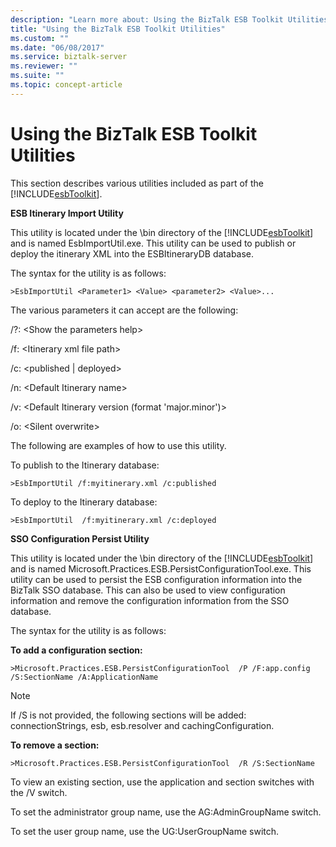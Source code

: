 ```yaml
---
description: "Learn more about: Using the BizTalk ESB Toolkit Utilities"
title: "Using the BizTalk ESB Toolkit Utilities"
ms.custom: ""
ms.date: "06/08/2017"
ms.service: biztalk-server
ms.reviewer: ""
ms.suite: ""
ms.topic: concept-article
---
```

# Using the BizTalk ESB Toolkit Utilities
This section describes various utilities included as part of the [!INCLUDE[esbToolkit](../includes/esbtoolkit-md.md)].  
  
 **ESB Itinerary Import Utility**  
  
 This utility is located under the \bin directory of the [!INCLUDE[esbToolkit](../includes/esbtoolkit-md.md)] and is named EsbImportUtil.exe. This utility can be used to publish or deploy the itinerary XML into the ESBItineraryDB database.  
  
 The syntax for the utility is as follows:  
  
```  
>EsbImportUtil <Parameter1> <Value> <parameter2> <Value>...  
```  
  
 The various parameters it can accept are the following:  
  
 /?: \<Show the parameters help\>  
  
 /f: \<Itinerary xml file path\>  
  
 /c: \<published &#124; deployed\>  
  
 /n: \<Default Itinerary name\>  
  
 /v: \<Default Itinerary version (format 'major.minor')\>  
  
 /o: \<Silent overwrite\>  
  
 The following are examples of how to use this utility.  
  
 To publish to the Itinerary database:  
  
```  
>EsbImportUtil /f:myitinerary.xml /c:published  
```  
  
 To deploy to the Itinerary database:  
  
```  
>EsbImportUtil  /f:myitinerary.xml /c:deployed  
```  
  
 **SSO Configuration Persist Utility**  
  
 This utility is located under the \bin directory of the [!INCLUDE[esbToolkit](../includes/esbtoolkit-md.md)] and is named Microsoft.Practices.ESB.PersistConfigurationTool.exe. This utility can be used to persist the ESB configuration information into the BizTalk SSO database. This can also be used to view configuration information and remove the configuration information from the SSO database.  
  
 The syntax for the utility is as follows:  
  
 **To add a configuration section:**  
  
```  
>Microsoft.Practices.ESB.PersistConfigurationTool  /P /F:app.config /S:SectionName /A:ApplicationName  
```  
  
> [!NOTE]
>  If /S is not provided, the following sections will be added: connectionStrings, esb, esb.resolver and cachingConfiguration.  
  
 **To remove a section:**  
  
```  
>Microsoft.Practices.ESB.PersistConfigurationTool  /R /S:SectionName  
```  
  
 To view an existing section, use the application and section switches with the /V switch.  
  
 To set the administrator group name, use the AG:AdminGroupName switch.  
  
 To set the user group name, use the UG:UserGroupName switch.
